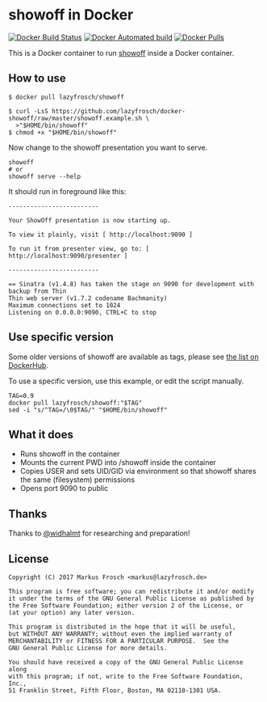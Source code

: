 showoff in Docker
=================

[![Docker Build Status](https://img.shields.io/docker/build/lazyfrosch/showoff.svg)](https://hub.docker.com/r/lazyfrosch/showoff/)
[![Docker Automated build](https://img.shields.io/docker/automated/lazyfrosch/showoff.svg)](https://hub.docker.com/r/lazyfrosch/showoff/)
[![Docker Pulls](https://img.shields.io/docker/pulls/lazyfrosch/showoff.svg)](https://hub.docker.com/r/lazyfrosch/showoff/)

This is a Docker container to run [showoff](https://puppetlabs.github.io/showoff/) inside a Docker container.

## How to use

```
$ docker pull lazyfrosch/showoff

$ curl -LsS https://github.com/lazyfrosch/docker-showoff/raw/master/showoff.example.sh \
  >"$HOME/bin/showoff"
$ chmod +x "$HOME/bin/showoff"
```

Now change to the showoff presentation you want to serve.

```
showoff
# or
showoff serve --help
```

It should run in foreground like this:

```
-------------------------

Your ShowOff presentation is now starting up.

To view it plainly, visit [ http://localhost:9090 ]

To run it from presenter view, go to: [ http://localhost:9090/presenter ]

-------------------------

== Sinatra (v1.4.8) has taken the stage on 9090 for development with backup from Thin
Thin web server (v1.7.2 codename Bachmanity)
Maximum connections set to 1024
Listening on 0.0.0.0:9090, CTRL+C to stop
```

## Use specific version

Some older versions of showoff are available as tags, please see [the list on DockerHub](https://hub.docker.com/r/lazyfrosch/showoff/tags/).

To use a specific version, use this example, or edit the script manually.
```
TAG=0.9
docker pull lazyfrosch/showoff:"$TAG"
sed -i "s/^TAG=/\0$TAG/" "$HOME/bin/showoff"
```

## What it does

* Runs showoff in the container
* Mounts the current PWD into /showoff inside the container
* Copies USER and sets UID/GID via environment so that showoff shares the same (filesystem) permissions
* Opens port 9090 to public

## Thanks

Thanks to [@widhalmt](https://github.com/widhalmt) for researching and preparation!

## License
```
Copyright (C) 2017 Markus Frosch <markus@lazyfrosch.de>

This program is free software; you can redistribute it and/or modify
it under the terms of the GNU General Public License as published by
the Free Software Foundation; either version 2 of the License, or
(at your option) any later version.

This program is distributed in the hope that it will be useful,
but WITHOUT ANY WARRANTY; without even the implied warranty of
MERCHANTABILITY or FITNESS FOR A PARTICULAR PURPOSE.  See the
GNU General Public License for more details.

You should have received a copy of the GNU General Public License along
with this program; if not, write to the Free Software Foundation, Inc.,
51 Franklin Street, Fifth Floor, Boston, MA 02110-1301 USA.
```
